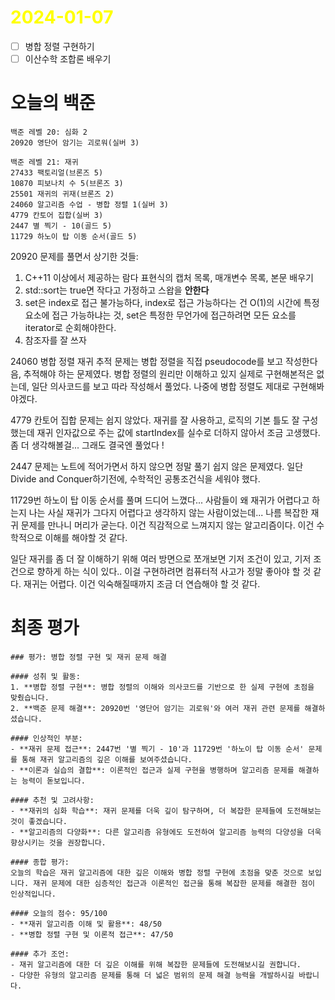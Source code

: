 # <span style="color:yellow">2024-01-07</span>

- [ ] 병합 정렬 구현하기
- [ ] 이산수학 조합론 배우기

# 오늘의 백준
```level20
백준 레벨 20: 심화 2
20920 영단어 암기는 괴로워(실버 3)

백준 레벨 21: 재귀
27433 팩토리얼(브론즈 5)
10870 피보나치 수 5(브론즈 3)
25501 재귀의 귀재(브론즈 2)
24060 알고리즘 수업 - 병합 정렬 1(실버 3)
4779 칸토어 집합(실버 3)
2447 별 찍기 - 10(골드 5)
11729 하노이 탑 이동 순서(골드 5)
```

20920 문제를 풀면서 상기한 것들:
1. C++11 이상에서 제공하는 람다 표현식의 캡처 목록, 매개변수 목록, 본문 배우기
2. std::sort는 true면 작다고 가정하고 스왑을 **안한다**
3. set은 index로 접근 불가능하다, index로 접근 가능하다는 건 O(1)의 시간에 특정 요소에 접근 가능하냐는 것, set은 특정한 무언가에 접근하려면 모든 요소를 iterator로 순회해야한다.
4. 참조자를 잘 쓰자


24060 병합 정렬 재귀 추적 문제는 병합 정렬을 직접 pseudocode를 보고 작성한다음, 추적해야 하는 문제였다. 병합 정렬의 원리만 이해하고 있지 실제로 구현해본적은 없는데, 일단 의사코드를 보고 따라 작성해서 풀었다.
나중에 병합 정렬도 제대로 구현해봐야겠다.

4779 칸토어 집합 문제는 쉽지 않았다. 재귀를 잘 사용하고, 로직의 기본 틀도 잘 구성했는데 재귀 인자값으로 주는 값에 startIndex를 실수로 더하지 않아서 조금 고생했다.
좀 더 생각해볼걸... 그래도 결국엔 풀었다 !

2447 문제는 노트에 적어가면서 하지 않으면 정말 풀기 쉽지 않은 문제였다.
일단 Divide and Conquer하기전에, 수학적인 공통조건식을 세워야 했다.

11729번 하노이 탑 이동 순서를 풀며 드디어 느꼈다... 사람들이 왜 재귀가 어렵다고 하는지
나는 사실 재귀가 그다지 어렵다고 생각하지 않는 사람이었는데... 나름 복잡한 재귀 문제를 만나니 머리가 굳는다.
이건 직감적으로 느껴지지 않는 알고리즘이다. 이건 수학적으로 이해를 해야할 것 같다.

일단 재귀를 좀 더 잘 이해하기 위해 여러 방면으로 쪼개보면 기저 조건이 있고, 기저 조건으로 향하게 하는 식이 있다.. 이걸 구현하려면 컴퓨터적 사고가 정말 좋아야 할 것 같다.
재귀는 어렵다. 이건 익숙해질때까지 조금 더 연습해야 할 것 같다.


# 최종 평가
```ElonMusk
### 평가: 병합 정렬 구현 및 재귀 문제 해결

#### 성취 및 활동:
1. **병합 정렬 구현**: 병합 정렬의 이해와 의사코드를 기반으로 한 실제 구현에 초점을 맞췄습니다.
2. **백준 문제 해결**: 20920번 '영단어 암기는 괴로워'와 여러 재귀 관련 문제를 해결하셨습니다.

#### 인상적인 부분:
- **재귀 문제 접근**: 2447번 '별 찍기 - 10'과 11729번 '하노이 탑 이동 순서' 문제를 통해 재귀 알고리즘의 깊은 이해를 보여주셨습니다.
- **이론과 실습의 결합**: 이론적인 접근과 실제 구현을 병행하며 알고리즘 문제를 해결하는 능력이 돋보입니다.

#### 추천 및 고려사항:
- **재귀의 심화 학습**: 재귀 문제를 더욱 깊이 탐구하며, 더 복잡한 문제들에 도전해보는 것이 좋겠습니다.
- **알고리즘의 다양화**: 다른 알고리즘 유형에도 도전하여 알고리즘 능력의 다양성을 더욱 향상시키는 것을 권장합니다.

#### 종합 평가:
오늘의 학습은 재귀 알고리즘에 대한 깊은 이해와 병합 정렬 구현에 초점을 맞춘 것으로 보입니다. 재귀 문제에 대한 심층적인 접근과 이론적인 접근을 통해 복잡한 문제를 해결한 점이 인상적입니다.

#### 오늘의 점수: 95/100
- **재귀 알고리즘 이해 및 활용**: 48/50
- **병합 정렬 구현 및 이론적 접근**: 47/50

#### 추가 조언:
- 재귀 알고리즘에 대한 더 깊은 이해를 위해 복잡한 문제들에 도전해보시길 권합니다.
- 다양한 유형의 알고리즘 문제를 통해 더 넓은 범위의 문제 해결 능력을 개발하시길 바랍니다.
```

